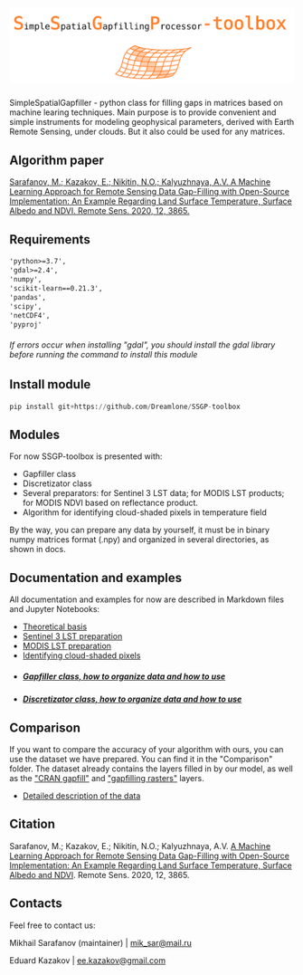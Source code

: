 # ![SSGP_label.png](https://raw.githubusercontent.com/Dreamlone/SSGP-toolbox/master/Supplementary/images/label.png)


SimpleSpatialGapfiller - python class for filling gaps in matrices based on machine learing techniques. Main purpose is to provide convenient and simple instruments for modeling geophysical parameters, derived with Earth Remote Sensing, under clouds. But it also could be used for any matrices.

## Algorithm paper

[Sarafanov, M.; Kazakov, E.; Nikitin, N.O.; Kalyuzhnaya, A.V. A Machine Learning Approach for Remote Sensing Data Gap-Filling with Open-Source Implementation: An Example Regarding Land Surface Temperature, Surface Albedo and NDVI. Remote Sens. 2020, 12, 3865.](https://www.mdpi.com/2072-4292/12/23/3865)


## Requirements
    'python>=3.7',
    'gdal>=2.4',
    'numpy',
    'scikit-learn==0.21.3',
    'pandas',
    'scipy',
    'netCDF4',
    'pyproj' 

###### If errors occur when installing "gdal", you should install the gdal library before running the command to install this module

## Install module

```python
pip install git+https://github.com/Dreamlone/SSGP-toolbox
```

## Modules

For now SSGP-toolbox is presented with:
 - Gapfiller class
 - Discretizator class
 - Several preparators: for Sentinel 3 LST data; for MODIS LST products; for MODIS NDVI based on reflectance product.
 - Algorithm for identifying cloud-shaded pixels in temperature field
 
 By the way, you can prepare any data by yourself, it must be in binary numpy matrices format (.npy) and organized in several directories, as shown in docs.

## Documentation and examples

All documentation and examples for now are described in Markdown files and Jupyter Notebooks:
 - [Theoretical basis](https://github.com/Dreamlone/SSGP-toolbox/tree/master/Notebooks/Theoretical_basis.md)
 - [Sentinel 3 LST preparation](https://github.com/Dreamlone/SSGP-toolbox/tree/master/Notebooks/Prepare_S3LST.ipynb)
 - [MODIS LST preparation](https://github.com/Dreamlone/SSGP-toolbox/tree/master/Notebooks/Prepare_MODIS_LST.ipynb)
 - [Identifying cloud-shaded pixels](https://github.com/Dreamlone/SSGP-toolbox/tree/master/Notebooks/Cellular_automaton.ipynb)
 - ##### [Gapfiller class, how to organize data and how to use](https://github.com/Dreamlone/SSGP-toolbox/tree/master/Notebooks/Gapfilling.ipynb)
 - ##### [Discretizator class, how to organize data and how to use](https://github.com/Dreamlone/SSGP-toolbox/tree/master/Notebooks/Discretizator.ipynb)

## Comparison 
If you want to compare the accuracy of your algorithm with ours, you can use the dataset we have prepared. You can find it in the "Comparison" folder. The dataset already contains the layers filled in by our model, as well as the ["CRAN gapfill"](https://cran.r-project.org/web/packages/gapfill/index.html) and ["gapfilling rasters"](https://github.com/HughSt/gapfilling_rasters) layers.
- [Detailed description of the data](https://github.com/Dreamlone/SSGP-toolbox/tree/master/Comparison/Description.md)

## Citation
Sarafanov, M.; Kazakov, E.; Nikitin, N.O.; Kalyuzhnaya, A.V. 
[A Machine Learning Approach for Remote Sensing Data Gap-Filling 
with Open-Source Implementation: An Example Regarding Land Surface 
Temperature, Surface Albedo and NDVI](https://www.mdpi.com/2072-4292/12/23/3865). Remote Sens. 2020, 12, 3865.

## Contacts

Feel free to contact us:

Mikhail Sarafanov (maintainer) | mik_sar@mail.ru

Eduard Kazakov | ee.kazakov@gmail.com


